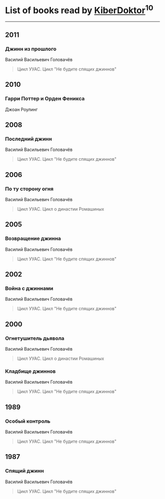 # List of books read by [KiberDoktor](https://plus.google.com/u/0/109373108116388043138/)<sup>10</sup>
---

## 2011

### Джинн из прошлого
Василий Васильевич Головачёв
> Цикл УУАС. Цикл "Не будите спящих джиннов"



## 2010

### Гарри Поттер и  Орден Феникса
Джоан Роулинг



## 2008

### Последний джинн
Василий Васильевич Головачёв
> Цикл УУАС. Цикл "Не будите спящих джиннов"



## 2006

### По ту сторону огня
Василий Васильевич Головачёв
> Цикл УУАС. Цикл о династии Ромашиных



## 2005

### Возвращение джинна
Василий Васильевич Головачёв
> Цикл УУАС. Цикл "Не будите спящих джиннов"



## 2002

### Война с джиннами
Василий Васильевич Головачёв
> Цикл УУАС. Цикл "Не будите спящих джиннов"



## 2000

### Огнетушитель дьявола
Василий Васильевич Головачёв
> Цикл УУАС. Цикл о династии Ромашиных


### Кладбище джиннов
Василий Васильевич Головачёв
> Цикл УУАС. Цикл "Не будите спящих джиннов"



## 1989

### Особый контроль
Василий Васильевич Головачёв
> Цикл УУАС. Цикл "Не будите спящих джиннов"



## 1987

### Спящий джинн
Василий Васильевич Головачёв
> Цикл УУАС. Цикл "Не будите спящих джиннов"



